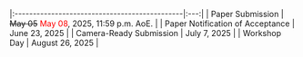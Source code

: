 


|:----------------------------------------------|:---:|
| Paper Submission                              | ~~May 05~~ <span style="color:red">May 08</span>, 2025, 11:59 p.m. AoE.	|
| Paper Notification of Acceptance              | June 23, 2025       	|
| Camera-Ready Submission                       | July 7, 2025		|
| Workshop Day                                  | August 26, 2025    	|
